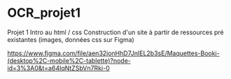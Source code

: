 # OCR_projet1
 Projet 1 Intro au html / css
Construction d'un site à partir de ressources pré existantes (images, données css sur Figma)

https://www.figma.com/file/aen32jonHhD7JnIEL2b3sE/Maquettes-Booki-(desktop%2C-mobile%2C-tablette)?node-id=3%3A0&t=a64IqNtZSbVn7Rki-0